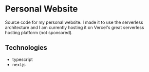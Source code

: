 # Personal Website

Source code for my personal website. I made it to use the serverless architecture and I am currently hosting it on Vercel's great serverless hosting platform (not sponsored).

## Technologies

- typescript
- next.js
